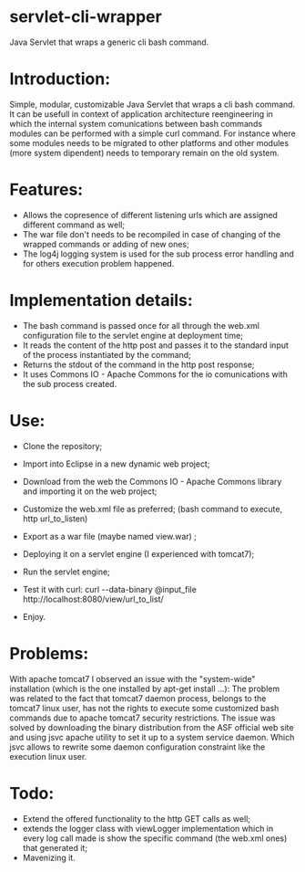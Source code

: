 servlet-cli-wrapper
===================

Java Servlet that wraps a generic cli bash command.

Introduction:
=============
Simple, modular, customizable Java Servlet that wraps a cli bash command.
It can be usefull in context of application architecture reengineering in which the internal system comunications between bash commands modules can be performed with a simple curl command.
For instance where some modules needs to be migrated to other platforms and other modules (more system dipendent) needs to temporary remain on the old system. 

Features:
=============
- Allows the copresence of different listening urls which are assigned different command as well;
- The war file don't needs to be recompiled in case of changing of the wrapped commands or adding of new ones;
- The log4j logging system is used for the sub process error handling and for others execution problem happened.

Implementation details:
=============
- The bash command is passed once for all through the web.xml configuration file to the servlet engine at deployment time; 
- It reads the content of the http post and passes it to the standard input of the process instantiated by the command;
- Returns the stdout of the command in the http post response;
- It uses Commons IO - Apache Commons for the io comunications with the sub process created.


Use:
=============
- Clone the repository;
- Import into Eclipse in a new dynamic web project;
- Download from the web the Commons IO - Apache Commons library and importing it on the web project;
- Customize the web.xml file as preferred; (bash command to execute, http url_to_listen)
- Export as a war file (maybe named view.war) ;
- Deploying it on a servlet engine (I experienced with tomcat7);
- Run the servlet engine;
- Test it with curl:
	curl --data-binary @input_file http://localhost:8080/view/url_to_list/

- Enjoy.


Problems:
==============
With apache tomcat7 I observed an issue with the "system-wide" installation (which is the one installed by apt-get install ...):
The problem was related to the fact that tomcat7 daemon process, belongs to the tomcat7 linux user, has not the rights to execute some customized bash commands due to apache tomcat7 security restrictions.
The issue was solved by downloading the binary distribution from the ASF official web site and using jsvc apache utility to set it up to a system service daemon. Which jsvc allows to rewrite some daemon configuration constraint like the execution linux user.

Todo:
==============
- Extend the offered functionality to the http GET calls as well;
- extends the logger class with viewLogger implementation which in every log call made is show the specific command (the web.xml ones) that generated it;
- Mavenizing it.
